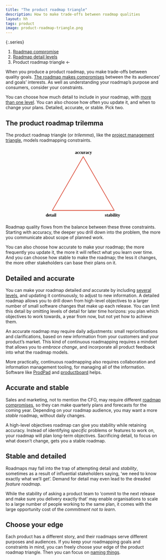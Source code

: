 ```yaml
---
title: "The product roadmap triangle"
description: How to make trade-offs between roadmap qualities
layout: hh
tags: product
image: product-roadmap-triangle.png
---
```


<!--
1. When you produce a product roadmap, you make trade-offs.
2. Detail, accuracy, stability: pick two.
3. The product roadmap trilemma
4. Detailed and accurate
5. Accurate and stable
6. Stable and detailed
-->

{:.series}
1. [Roadmap compromise](product-roadmap-compromise)
2. [Roadmap detail levels](product-roadmap-dimensions-levels)
3. Product roadmap triangle ←

When you produce a product roadmap, you make trade-offs between quality goals.
[The roadmap makes compromises](product-roadmap-compromise) between the its audiences’ and goals’  interests.
As well as understanding your roadmap’s purpose and consumers, consider your constraints.

You can choose how much detail to include in your roadmap, with [more than one level](product-roadmap-dimensions-levels).
You can also choose how often you update it, and when to change your plans.
Detailed, accurate, or stable. Pick two.

## The product roadmap trilemma

The product roadmap triangle (or _trilemma_), like the 
[project management triangle](https://en.wikipedia.org/wiki/Project_management_triangle),
models roadmapping constraints.

<svg xmlns:xl="http://www.w3.org/1999/xlink" xmlns:dc="http://purl.org/dc/elements/1.1/" xmlns="http://www.w3.org/2000/svg" version="1.1" viewBox="0 0 3213 1643" width="640" height="300">
  <defs>
    <font-face font-family="Source Sans Pro" font-size="100" panose-1="2 11 6 3 3 4 3 2 2 4" units-per-em="1000" underline-position="-74.7" underline-thickness="49.8" slope="0" x-height="491.2" cap-height="653.8" ascent="750" descent="-269.5" font-weight="600">
      <font-face-src>
        <font-face-name name="SourceSansPro-Semibold"/>
      </font-face-src>
    </font-face>
  </defs>
  <g id="c1" fill-opacity="1" stroke="none" stroke-dasharray="none" fill="none" stroke-opacity="1">
    <g id="g2">
      <path d="M 906.5 1427.5 L 1606.5 215.5 L 2306.5 1427.5 Z" fill="white"/>
      <path d="M 906.5 1427.5 L 1606.5 215.5 L 2306.5 1427.5 Z" stroke="#df5a49" stroke-linecap="round" stroke-linejoin="round" stroke-width="16"/>
    </g>
    <g id="g4">
      <text transform="translate(1420 60)" fill="black">
        <tspan font-family="Source Sans Pro" font-size="100" font-weight="600" fill="black" x="0" y="90">accuracy</tspan>
      </text>
    </g>
    <g id="Graphic_5">
      <text transform="translate(2090 1477.9375)" fill="black">
        <tspan font-family="Source Sans Pro" font-size="100" font-weight="600" fill="black" x="4.21" y="90">stability</tspan>
      </text>
    </g>
    <g id="Graphic_6">
      <text transform="translate(711.5 1477.9375)" fill="black">
        <tspan font-family="Source Sans Pro" font-size="100" font-weight="600" fill="black" x="47.58" y="90">detail</tspan>
      </text>
    </g>
  </g>
</svg>

Roadmap quality flows from the balance between these three constraints.
Starting with accuracy, the deeper you drill down into the problem, the more you communicate about scope of planned work.

You can also choose how accurate to make your roadmap; the more frequently you update it, the more it will reflect what you learn over time.
And you can choose how stable to make the roadmap; the less it changes, the more other stakeholders can base their plans on it.

## Detailed and accurate

You can make your roadmap detailed _and_ accurate by including [several levels](product-roadmap-dimensions-levels),
and updating it continuously, to adjust to new information.
A detailed roadmap allows you to drill down from high-level objectives to a larger number of small software changes that make up each release.
You can limit this detail by omitting levels of detail for later time horizons:
you plan which objectives to work towards, a year from now, but not yet how to achieve them.

An accurate roadmap may require daily adjustments:
small reprioritisations and clarifications, based on new information from your customers and your product’s market.
This kind of continuous roadmapping requires a mindset that allows you to _embrace change_, and incorporate all product feedback into what the roadmap models.

More practically, continuous roadmapping also requires collaboration and information management tooling, for managing all of the information.
Software like [ProdPad](https://www.prodpad.com/) and [productboard](productboard-customer-feedback-review) helps.

## Accurate and stable

Sales and marketing, not to mention the CFO, may require different [roadmap compromises](product-roadmap-compromise),
so they can make quarterly plans and forecasts for the coming year.
Depending on your roadmap audience, you may want a more _stable_ roadmap, without daily changes.

A high-level objectives roadmap can give you stability while retaining accuracy.
Instead of identifying _specific_ problems or features to work on, your roadmap will plan long-term objectives.
Sacrificing detail, to focus on what doesn’t change, gets you a stable roadmap.

## Stable and detailed

Roadmaps may fall into the trap of attempting detail and _stability_,
sometimes as a result of influential stakeholders saying, ‘we need to know exactly what we’ll get’.
Demand for detail may even lead to the dreaded _feature roadmap_.

While the stability of asking a product team to ‘commit to the next release and make sure you delivery exactly that’ may enable organisations to scale to a large number of people working to the same plan, it comes with the large opportunity cost of the _commitment not to learn_.

## Choose your edge

Each product has a different story, and their roadmaps serve different purposes and audiences.
If you keep your roadmapping goals and constraints in mind, you can freely choose your edge of the product roadmap triangle.
Then you can focus on [naming things](product-backlog-naming).
